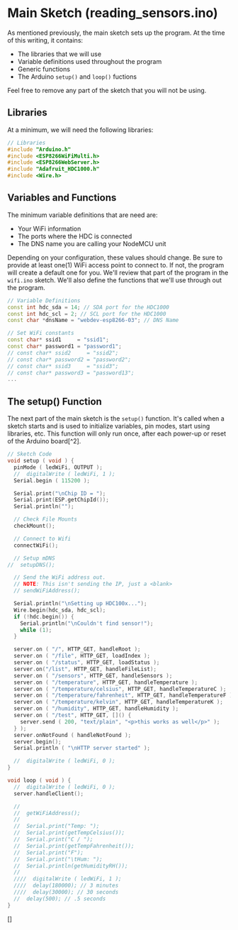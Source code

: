 <!--
title: Main Sketch (reading_sensors.ino)
summary: This document describes the code that we used for our project.
author: G. L. Clark, II
date Created: April 17, 2016
date Modified:{{ file.mtime }}
filename: sketch-reading-sensors.md
-->

# Main Sketch (reading_sensors.ino)

As mentioned previously, the main sketch sets up the program. At the time of this writing, it contains:

 * The libraries that we will use
 * Variable definitions used throughout the program
 * Generic functions 
 * The Arduino ```setup()``` and ```loop()``` fuctions

Feel free to remove any part of the sketch that you will not be using. 

## Libraries

At a minimum, we will need the following libraries:

```c++
// Libraries
#include "Arduino.h"
#include <ESP8266WiFiMulti.h>
#include <ESP8266WebServer.h>
#include "Adafruit_HDC1000.h"
#include <Wire.h>
```
## Variables and Functions

The minimum variable definitions that are need are:

 * Your WiFi information
 * The ports where the HDC is connected
 * The DNS name you are calling your NodeMCU unit

Depending on your configuration, these values should change. Be sure to provide at least one(1) WiFi access point to connect to. If not, the program will create a default one for you. We'll review that part of the program in the ```wifi.ino``` sketch. We'll also define the functions that we'll use through out the program.

```c++
// Variable Definitions
const int hdc_sda = 14; // SDA port for the HDC1000
const int hdc_scl = 2; // SCL port for the HDC1000
const char *dnsName = "webdev-esp8266-03"; // DNS Name

// Set WiFi constants
const char* ssid1     = "ssid1";
const char* password1 = "password1";
// const char* ssid2     = "ssid2";
// const char* password2 = "password2";
// const char* ssid3     = "ssid3";
// const char* password3 = "password13";
...
```

## The setup() Function

The next part of the main sketch is the ```setup()``` function. It's called when a sketch starts and is used to initialize variables, pin modes, start using libraries, etc. This function will only run once, after each power-up or reset of the Arduino board[^2].

```c++
// Sketch Code
void setup ( void ) {
  pinMode ( ledWiFi, OUTPUT );
  //  digitalWrite ( ledWiFi, 1 );
  Serial.begin ( 115200 );

  Serial.print("\nChip ID = ");
  Serial.print(ESP.getChipId());
  Serial.println("");

  // Check File Mounts
  checkMount();

  // Connect to Wifi
  connectWiFi();

  // Setup mDNS
//  setupDNS();

  // Send the WiFi address out.
  // NOTE: This isn't sending the IP, just a <blank>
  // sendWiFiAddress();

  Serial.println("\nSetting up HDC100x...");
  Wire.begin(hdc_sda, hdc_scl);
  if (!hdc.begin()) {
    Serial.println("\nCouldn't find sensor!");
    while (1);
  }

  server.on ( "/", HTTP_GET, handleRoot );
  server.on ( "/file", HTTP_GET, loadIndex );
  server.on ( "/status", HTTP_GET, loadStatus );
  server.on("/list", HTTP_GET, handleFileList);
  server.on ( "/sensors", HTTP_GET, handleSensors );
  server.on ( "/temperature", HTTP_GET, handleTemperature );
  server.on ( "/temperature/celsius", HTTP_GET, handleTemperatureC );
  server.on ( "/temperature/fahrenheit", HTTP_GET, handleTemperatureF );
  server.on ( "/temperature/kelvin", HTTP_GET, handleTemperatureK );
  server.on ( "/humidity", HTTP_GET, handleHumidity );
  server.on ( "/test", HTTP_GET, []() {
    server.send ( 200, "text/plain", "<p>this works as well</p>" );
  } );
  server.onNotFound ( handleNotFound );
  server.begin();
  Serial.println ( "\nHTTP server started" );

  //  digitalWrite ( ledWiFi, 0 );
}

void loop ( void ) {
  //  digitalWrite ( ledWiFi, 0 );
  server.handleClient();

  //
  //  getWiFiAddress();
  //
  //  Serial.print("Temp: ");
  //  Serial.print(getTempCelsius());
  //  Serial.print("C / ");
  //  Serial.print(getTempFahrenheit());
  //  Serial.print("F");
  //  Serial.print("\tHum: ");
  //  Serial.println(getHumidityRH());
  //
  ////  digitalWrite ( ledWiFi, 1 );
  ////  delay(180000); // 3 minutes
  ////  delay(30000); // 30 seconds
  //  delay(500); // .5 seconds
}
```

[]